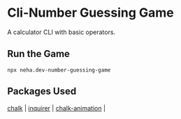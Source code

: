 # Cli-Number Guessing Game

A calculator CLI with basic operators.

## Run the Game

```
npx neha.dev-number-guessing-game
```

## Packages Used

[chalk](https://github.com/chalk/chalk) |
[inquirer](https://github.com/SBoudrias/Inquirer.js) |
[chalk-animation](https://github.com/bokub/chalk-animation) |

